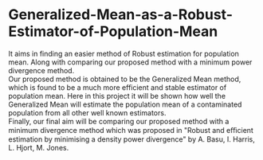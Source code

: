 # Generalized-Mean-as-a-Robust-Estimator-of-Population-Mean
It aims in finding an easier method of Robust estimation for population mean. Along with comparing our proposed method with a minimum power divergence method.\
Our proposed method is obtained to be the Generalized Mean method, which is found to be a much more efficient and stable estimator of population mean. Here in this project it will be shown how well the Generalized Mean will estimate the population mean of a contaminated population from all other well known estimators.\
Finally, our final aim will be comparing our proposed method with a minimum divergence method which was proposed in "Robust and eﬃcient estimation by minimising a density power divergence" by  A. Basu, I. Harris, L. Hjort, M. Jones.
